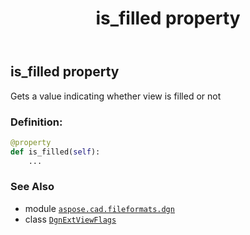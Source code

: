 ﻿---
title: is_filled property
second_title: Aspose.CAD for Python via .NET API References
description: 
type: docs
weight: 30
url: /python-net/aspose.cad.fileformats.dgn/dgnextviewflags/is_filled/
is_root: false
---

## is_filled property


Gets a value indicating whether view is filled or not
### Definition:
```python
@property
def is_filled(self):
    ...
```

### See Also
* module [`aspose.cad.fileformats.dgn`](../../)
* class [`DgnExtViewFlags`](/cad/python-net/aspose.cad.fileformats.dgn/dgnextviewflags)
